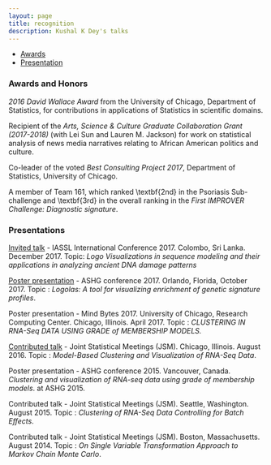 ```yaml
---
layout: page
title: recognition
description: Kushal K Dey's talks
---
```


<div class="navbar">
    <div class="navbar-inner">
        <ul class="nav">
            <li><a href="#awards">Awards</a></li>
            <li><a href="#conferences">Presentation</a></li>
        </ul>
    </div>
</div>

### <a name="conferences"></a> Awards and Honors

*2016 David Wallace Award* from the University of Chicago, Department of Statistics, for contributions in applications of Statistics in scientific domains. 

Recipient of the  *Arts, Science \& Culture Graduate Collaboration Grant (2017-2018)* (with Lei Sun and Lauren M. Jackson) for work on statistical analysis of news media narratives relating to African American politics and culture.

Co-leader of the voted *Best Consulting Project 2017*, Department of Statistics, University of Chicago.

A member of Team 161, which ranked \textbf{2nd} in the  Psoriasis Sub-challenge and \textbf{3rd}  in the overall ranking in the  *First IMPROVER Challenge: Diagnostic signature*.



### <a name="conferences"></a> Presentations

[Invited talk](https://www.iappstat.lk/home/icas2017/index.html) - IASSL International Conference 2017. Colombo, Sri Lanka. December 2017. Topic: *Logo Visualizations in sequence modeling and their applications in analyzing ancient DNA damage patterns*  

[Poster presentation](http://www.ashg.org/2017meeting/abstracts/assignments/D.shtml) - ASHG conference 2017. Orlando, Florida, October 2017. Topic : *Logolas: A tool for visualizing enrichment of genetic signature profiles*.

Poster presentation - Mind Bytes 2017. University of Chicago, Research Computing Center. Chicago, Illinois. April 2017. Topic : *CLUSTERING IN RNA-Seq DATA USING GRADE of MEMBERSHIP MODELS.*

[Contributed talk](https://ww2.amstat.org/meetings/jsm/2016/onlineprogram/AbstractDetails.cfm?abstractid=320462) - Joint Statistical Meetings (JSM). Chicago, Illinois. August 2016. Topic : *Model-Based Clustering and Visualization of RNA-Seq Data*.

Poster presentation - ASHG conference 2015. Vancouver, Canada. 
*Clustering and visualization of RNA-seq data using grade of membership models*. at ASHG 2015.

Contributed talk - Joint Statistical Meetings (JSM). Seattle, Washington. August 2015. Topic : *Clustering of RNA-Seq Data Controlling for Batch Effects*.

Contributed talk - Joint Statistical Meetings (JSM). Boston, Massachusetts. August 2014. Topic : *On Single Variable Transformation Approach to Markov Chain Monte Carlo*.





